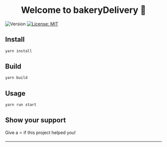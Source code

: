 <h1 align="center">Welcome to bakeryDelivery 👋</h1>
<p>
  <img alt="Version" src="https://img.shields.io/badge/version-1.0.0-blue.svg?cacheSeconds=2592000" />
  <a href="#" target="_blank">
    <img alt="License: MIT" src="https://img.shields.io/badge/License-MIT-yellow.svg" />
  </a>
</p>

## Install

```sh
yarn install
```

## Build

```sh
yarn build
```

## Usage

```sh
yarn run start
```

## Show your support

Give a ⭐️ if this project helped you!

***
